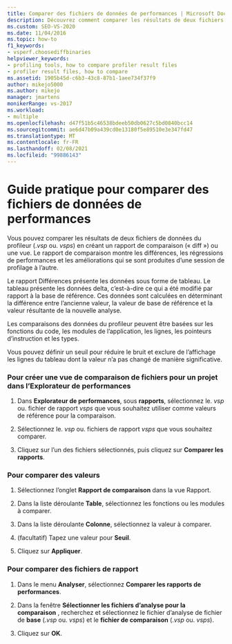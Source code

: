 ```yaml
---
title: Comparer des fichiers de données de performances | Microsoft Docs
description: Découvrez comment comparer les résultats de deux fichiers de données du profileur (. vsp ou. vsps) pour trouver les différences, les régressions de performances et les améliorations des performances.
ms.custom: SEO-VS-2020
ms.date: 11/04/2016
ms.topic: how-to
f1_keywords:
- vsperf.choosediffbinaries
helpviewer_keywords:
- profiling tools, how to compare profiler result files
- profiler result files, how to compare
ms.assetid: 1905b45d-c6b3-43c8-87b1-1aee734f37f9
author: mikejo5000
ms.author: mikejo
manager: jmartens
monikerRange: vs-2017
ms.workload:
- multiple
ms.openlocfilehash: d47f51b5c46538bdeeb50db0627c5bd0840bcc14
ms.sourcegitcommit: ae6d47b09a439cd0e13180f5e89510e3e347fd47
ms.translationtype: MT
ms.contentlocale: fr-FR
ms.lasthandoff: 02/08/2021
ms.locfileid: "99886143"
---
```

# <a name="how-to-compare-performance-data-files"></a>Guide pratique pour comparer des fichiers de données de performances
Vous pouvez comparer les résultats de deux fichiers de données du profileur (.*vsp* ou. *vsps*) en créant un rapport de comparaison (« diff ») ou une vue. Le rapport de comparaison montre les différences, les régressions de performances et les améliorations qui se sont produites d’une session de profilage à l’autre.

 Le rapport Différences présente les données sous forme de tableau. Le tableau présente les données delta, c’est-à-dire ce qui a été modifié par rapport à la base de référence. Ces données sont calculées en déterminant la différence entre l’ancienne valeur, la valeur de base de référence et la valeur résultante de la nouvelle analyse.

 Les comparaisons des données du profileur peuvent être basées sur les fonctions du code, les modules de l’application, les lignes, les pointeurs d’instruction et les types.

 Vous pouvez définir un seuil pour réduire le bruit et exclure de l’affichage les lignes du tableau dont la valeur n’a pas changé de manière significative.

### <a name="to-create-comparison-file-view-for-a-project-in-performance-explorer"></a>Pour créer une vue de comparaison de fichiers pour un projet dans l’Explorateur de performances

1. Dans **Explorateur de performances**, sous **rapports**, sélectionnez le. *vsp* ou. fichier de rapport *vsps* que vous souhaitez utiliser comme valeurs de référence pour la comparaison.

2. Sélectionnez le. *vsp* ou. fichiers de rapport *vsps* que vous souhaitez comparer.

3. Cliquez sur l’un des fichiers sélectionnés, puis cliquez sur **Comparer les rapports**.

### <a name="to-compare-values"></a>Pour comparer des valeurs

1. Sélectionnez l’onglet **Rapport de comparaison** dans la vue Rapport.

2. Dans la liste déroulante **Table**, sélectionnez les fonctions ou les modules à comparer.

3. Dans la liste déroulante **Colonne**, sélectionnez la valeur à comparer.

4. (facultatif) Tapez une valeur pour **Seuil**.

5. Cliquez sur **Appliquer**.

### <a name="to-compare-report-files"></a>Pour comparer des fichiers de rapport

1. Dans le menu **Analyser**, sélectionnez **Comparer les rapports de performances**.

2. Dans la fenêtre **Sélectionner les fichiers d’analyse pour la comparaison** , recherchez et sélectionnez le fichier d’analyse de fichier de **base** (.*vsp* ou. *vsps*) et le **fichier de comparaison** (.*vsp* ou. *vsps*).

3. Cliquez sur **OK**.
